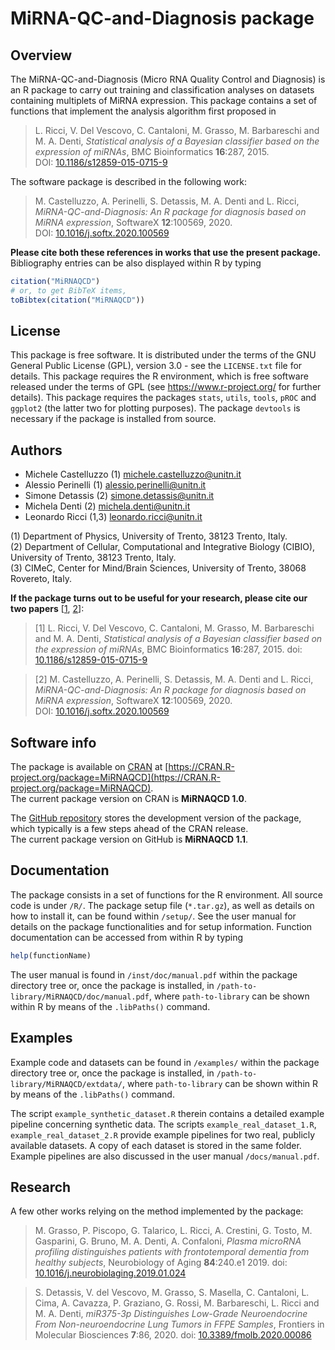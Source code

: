 # MiRNA-QC-and-Diagnosis package

## Overview

The MiRNA-QC-and-Diagnosis (Micro RNA Quality Control and Diagnosis) is an R package to carry out training and classification analyses on datasets containing multiplets of MiRNA expression. This package contains a set of functions that implement the analysis algorithm first proposed in
> L. Ricci, V. Del Vescovo, C. Cantaloni, M. Grasso, M. Barbareschi and M. A. Denti, _Statistical analysis of a Bayesian classifier based on the expression of miRNAs_, BMC Bioinformatics __16__:287, 2015.  
DOI: [10.1186/s12859-015-0715-9](https://dx.doi.org/10.1186/s12859-015-0715-9)

The software package is described in the following work:
> M. Castelluzzo, A. Perinelli, S. Detassis, M. A. Denti and L. Ricci, _MiRNA-QC-and-Diagnosis: An R package for diagnosis based on MiRNA expression_, SoftwareX __12__:100569, 2020.  
DOI: [10.1016/j.softx.2020.100569](https://doi.org/10.1016/j.softx.2020.100569)

__Please cite both these references in works that use the present package.__ Bibliography entries can be also displayed within R by typing
```R
citation("MiRNAQCD")
# or, to get BibTeX items,
toBibtex(citation("MiRNAQCD"))
```

## License

This package is free software. It is distributed under the terms of the GNU General Public License (GPL), version 3.0 - see the `LICENSE.txt` file for details.
This package requires the R environment, which is free software released under the terms of GPL (see https://www.r-project.org/ for further details).
This package requires the packages `stats`, `utils`, `tools`, `pROC` and `ggplot2` (the latter two for plotting purposes). The package `devtools` is necessary if the package is installed from source.


## Authors

- Michele Castelluzzo (1) michele.castelluzzo@unitn.it
- Alessio Perinelli (1) alessio.perinelli@unitn.it
- Simone Detassis (2) simone.detassis@unitn.it
- Michela Denti (2) michela.denti@unitn.it
- Leonardo Ricci (1,3) leonardo.ricci@unitn.it

(1) Department of Physics, University of Trento, 38123 Trento, Italy.  
(2) Department of Cellular, Computational and Integrative Biology (CIBIO), University of Trento, 38123 Trento, Italy.  
(3) CIMeC, Center for Mind/Brain Sciences, University of Trento, 38068 Rovereto, Italy.

__If the package turns out to be useful for your research, please cite our two papers__ [[1](https://dx.doi.org/10.1186/s12859-015-0715-9), [2](https://doi.org/10.1016/j.softx.2020.100569)]:
> [1] L. Ricci, V. Del Vescovo, C. Cantaloni, M. Grasso, M. Barbareschi and M. A. Denti, _Statistical analysis of a Bayesian classifier based on the expression of miRNAs_, BMC Bioinformatics __16__:287, 2015. doi: [10.1186/s12859-015-0715-9](https://dx.doi.org/10.1186/s12859-015-0715-9)

> [2] M. Castelluzzo, A. Perinelli, S. Detassis, M. A. Denti and L. Ricci, _MiRNA-QC-and-Diagnosis: An R package for diagnosis based on MiRNA expression_, SoftwareX __12__:100569, 2020.  
DOI: [10.1016/j.softx.2020.100569](https://doi.org/10.1016/j.softx.2020.100569)


## Software info

The package is available on [CRAN](https://CRAN.R-project.org/) at [https://CRAN.R-project.org/package=MiRNAQCD](https://CRAN.R-project.org/package=MiRNAQCD).  
The current package version on CRAN is __MiRNAQCD 1.0__.

The [GitHub repository](https://github.com/LeonardoRicci/MiRNA-QC-and-Diagnosis) stores the development version of the package, which typically is a few steps ahead of the CRAN release.  
The current package version on GitHub is __MiRNAQCD 1.1__.


## Documentation
The package consists in a set of functions for the R environment. All source code is under `/R/`. The package setup file (`*.tar.gz`), as well as details on how to install it, can be found within `/setup/`. See the user manual for details on the package functionalities and for setup information. Function documentation can be accessed from within R by typing
```R
help(functionName)
```
The user manual is found in `/inst/doc/manual.pdf` within the package directory tree or, once the package is installed, in `/path-to-library/MiRNAQCD/doc/manual.pdf`, where `path-to-library` can be shown within R by means of the `.libPaths()` command.


## Examples

Example code and datasets can be found in `/examples/` within the package directory tree or, once the package is installed, in `/path-to-library/MiRNAQCD/extdata/`, where `path-to-library` can be shown within R by means of the `.libPaths()` command.

The script `example_synthetic_dataset.R` therein contains a detailed example pipeline concerning synthetic data. The scripts `example_real_dataset_1.R`, `example_real_dataset_2.R` provide example pipelines for two real, publicly available datasets. A copy of each dataset is stored in the same folder. Example pipelines are also discussed in the user manual `/docs/manual.pdf`.


## Research

A few other works relying on the method implemented by the package:
> M. Grasso, P. Piscopo, G. Talarico, L. Ricci, A. Crestini, G. Tosto, M. Gasparini, G. Bruno, M. A. Denti, A. Confaloni, _Plasma microRNA profiling distinguishes patients with frontotemporal dementia from healthy subjects_, Neurobiology of Aging __84__:240.e1 2019. doi: [10.1016/j.neurobiolaging.2019.01.024](https://dx.doi.org/10.1016/j.neurobiolaging.2019.01.024)

> S. Detassis, V. del Vescovo, M. Grasso, S. Masella, C. Cantaloni, L. Cima, A. Cavazza, P. Graziano, G. Rossi, M. Barbareschi, L. Ricci and M. A. Denti, _miR375-3p Distinguishes Low-Grade Neuroendocrine From Non-neuroendocrine Lung Tumors in FFPE Samples_, Frontiers in Molecular Biosciences __7__:86, 2020. doi: [10.3389/fmolb.2020.00086](https://dx.doi.org/10.3389/fmolb.2020.00086)
